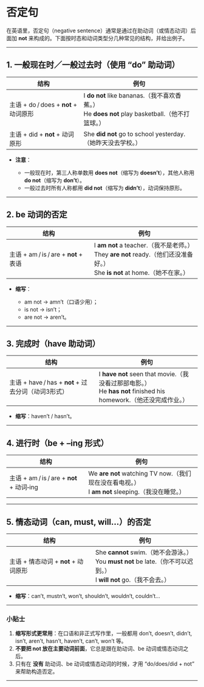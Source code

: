 # 否定句

在英语里，否定句（negative sentence）通常是通过在助动词（或情态动词）后面加 **not** 来构成的。下面按时态和动词类型分几种常见的结构，并给出例子。

---

## 1. 一般现在时／一般过去时（使用 “do” 助动词）

| 结构                              | 例句                                                                              |
| ------------------------------- | ------------------------------------------------------------------------------- |
| 主语 + do / does + **not** + 动词原形 | I **do not** like bananas.（我不喜欢香蕉。）<br>He **does not** play basketball.（他不打篮球。） |
| 主语 + did + **not** + 动词原形       | She **did not** go to school yesterday.（她昨天没去学校。）                               |

* **注意**：

  * 一般现在时，第三人称单数用 **does not**（缩写为 **doesn’t**），其他人称用 **do not**（缩写为 **don’t**）。
  * 一般过去时所有人称都用 **did not**（缩写为 **didn’t**），动词保持原形。

---

## 2. be 动词的否定

| 结构                                | 例句                                                                                                     |
| --------------------------------- | ------------------------------------------------------------------------------------------------------ |
| 主语 + am / is / are + **not** + 表语 | I **am not** a teacher.（我不是老师。）<br>They **are not** ready.（他们还没准备好。）<br>She **is not** at home.（她不在家。） |

* **缩写**：

  * am not → amn’t（口语少用）；
  * is not → isn’t；
  * are not → aren’t。

---

## 3. 完成时（have 助动词）

| 结构                                      | 例句                                                                                            |
| --------------------------------------- | --------------------------------------------------------------------------------------------- |
| 主语 + have / has + **not** + 过去分词（动词3形式） | I **have not** seen that movie.（我没看过那部电影。）<br>He **has not** finished his homework.（他还没完成作业。） |

* **缩写**：haven’t / hasn’t。

---

## 4. 进行时（be + –ing 形式）

| 结构                                    | 例句                                                                            |
| ------------------------------------- | ----------------------------------------------------------------------------- |
| 主语 + am / is / are + **not** + 动词‑ing | We **are not** watching TV now.（我们现在没在看电视。）<br>I **am not** sleeping.（我没在睡觉。） |

---

## 5. 情态动词（can, must, will…）的否定

| 结构                         | 例句                                                                                              |
| -------------------------- | ----------------------------------------------------------------------------------------------- |
| 主语 + 情态动词 + **not** + 动词原形 | She **cannot** swim.（她不会游泳。）<br>You **must not** be late.（你不可以迟到。）<br>I **will not** go.（我不会去。） |

* **缩写**：can’t, mustn’t, won’t, shouldn’t, wouldn’t, couldn’t…

---

### 小贴士

1. **缩写形式更常用**：在口语和非正式写作里，一般都用 don’t, doesn’t, didn’t, isn’t, aren’t, hasn’t, haven’t, can’t, won’t 等。
2. **不要把 not 放在主要动词前面**，它总是跟在助动词、be 动词或情态动词之后。
3. 只有在 **没有** 助动词、be 动词或情态动词的时候，才用 “do/does/did + not” 来帮助构造否定。

---
 